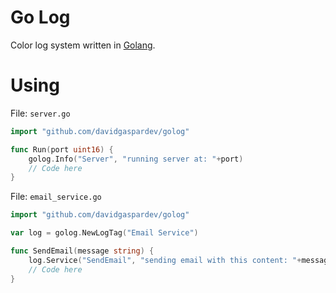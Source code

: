 # Go Log

Color log system written in [Golang](https://go.dev).

# Using


File: `server.go`

```go
import "github.com/davidgaspardev/golog"

func Run(port uint16) {
    golog.Info("Server", "running server at: "+port)
    // Code here
}
```

File: `email_service.go`

```go
import "github.com/davidgaspardev/golog"

var log = golog.NewLogTag("Email Service")

func SendEmail(message string) {
    log.Service("SendEmail", "sending email with this content: "+message)
    // Code here
}
```